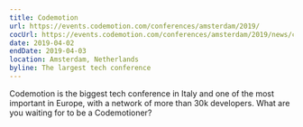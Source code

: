 ```yaml
---
title: Codemotion
url: https://events.codemotion.com/conferences/amsterdam/2019/
cocUrl: https://events.codemotion.com/conferences/amsterdam/2019/news/codemotion-is-an-inclusive-conference-check-our-coc/
date: 2019-04-02
endDate: 2019-04-03
location: Amsterdam, Netherlands
byline: The largest tech conference
---
```


Codemotion is the biggest tech conference in Italy and one of the most important in Europe, with a network of more than 30k developers. What are you waiting for to be a Codemotioner?
